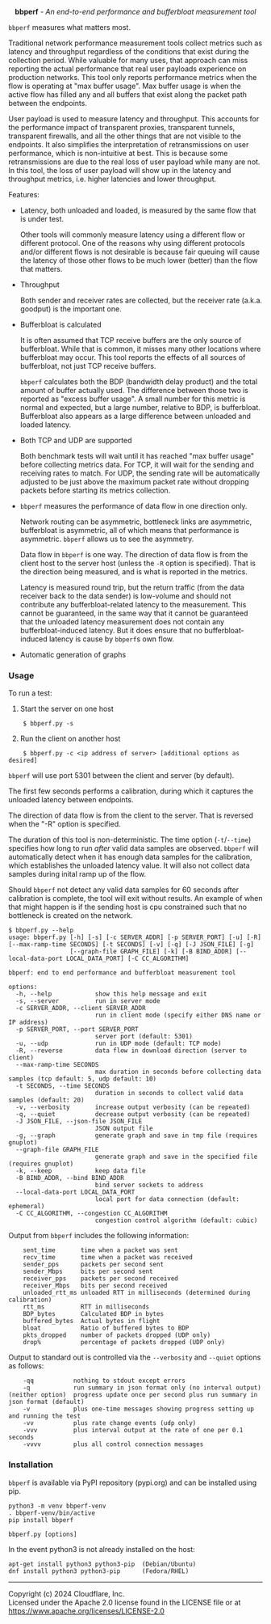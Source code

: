 <p align="center"><strong>bbperf</strong> <em>- An end-to-end performance and bufferbloat measurement tool</em></p>

`bbperf` measures what matters most.

Traditional network performance measurement tools collect metrics such as latency and throughput regardless of the conditions that exist during the collection period.  While valuable for many uses, that approach can miss reporting the actual performance that real user payloads experience on production networks.  This tool only reports performance metrics when the flow is operating at "max buffer usage".  Max buffer usage is when the active flow has filled any and all buffers that exist along the packet path between the endpoints.

User payload is used to measure latency and throughput.  This accounts for the performance impact of transparent proxies, transparent tunnels, transparent firewalls, and all the other things that are not visible to the endpoints.  It also simplifies the interpretation of retransmissions on user performance, which is non-intuitive at best.  This is because some retransmissions are due to the real loss of user payload while many are not.  In this tool, the loss of user payload will show up in the latency and throughput metrics, i.e. higher latencies and lower throughput.

Features:

* Latency, both unloaded and loaded, is measured by the same flow that is under test.

    Other tools will commonly measure latency using a different flow or different protocol.  One of the reasons why using different protocols and/or different flows is not desirable is because fair queuing will cause the latency of those other flows to be much lower (better) than the flow that matters.

* Throughput

    Both sender and receiver rates are collected, but the receiver rate (a.k.a. goodput) is the important one.

* Bufferbloat is calculated

    It is often assumed that TCP receive buffers are the only source of bufferbloat.  While that is common, it misses many other locations where bufferbloat may occur.  This tool reports the effects of all sources of bufferbloat, not just TCP receive buffers.

    `bbperf` calculates both the BDP (bandwidth delay product) and the total amount of buffer actually used.  The difference between those two is reported as "excess buffer usage".  A small number for this metric is normal and expected, but a large number, relative to BDP, is bufferbloat.  Bufferbloat also appears as a large difference between unloaded and loaded latency.

* Both TCP and UDP are supported

    Both benchmark tests will wait until it has reached "max buffer usage" before collecting metrics data.  For TCP, it will wait for the sending and receiving rates to match.  For UDP, the sending rate will be automatically adjusted to be just above the maximum packet rate without dropping packets before starting its metrics collection.

* `bbperf` measures the performance of data flow in one direction only.

    Network routing can be asymmetric, bottleneck links are asymmetric, bufferbloat is asymmetric, all of which means that performance is asymmetric.  `bbperf` allows us to see the asymmetry.

    Data flow in `bbperf` is one way.  The direction of data flow is from the client host to the server host (unless the `-R` option is specified).  That is the direction being measured, and is what is reported in the metrics.

    Latency is measured round trip, but the return traffic (from the data receiver back to the data sender) is low-volume and should not contribute any bufferbloat-related latency to the measurement.  This cannot be guaranteed, in the same way that it cannot be guaranteed that the unloaded latency measurement does not contain any bufferbloat-induced latency.  But it does ensure that no bufferbloat-induced latency is cause by `bbperf`s own flow.

* Automatic generation of graphs

### Usage

To run a test:

1. Start the server on one host
```
    $ bbperf.py -s
```

2. Run the client on another host
```
    $ bbperf.py -c <ip address of server> [additional options as desired]
```

`bbperf` will use port 5301 between the client and server (by default).

The first few seconds performs a calibration, during which it captures the unloaded latency between endpoints.

The direction of data flow is from the client to the server.  That is reversed when the "-R" option is specified.

The duration of this tool is non-deterministic.  The time option (`-t`/`--time`) specifies how long to run _after_ valid data samples are observed.  `bbperf` will automatically detect when it has enough data samples for the calibration, which establishes the unloaded latency value.  It will also not collect data samples during inital ramp up of the flow.

Should `bbperf` not detect any valid data samples for 60 seconds after calibration is complete, the tool will exit without results.  An example of when that might happen is if the sending host is cpu constrained such that no bottleneck is created on the network.

```
$ bbperf.py --help
usage: bbperf.py [-h] [-s] [-c SERVER_ADDR] [-p SERVER_PORT] [-u] [-R] [--max-ramp-time SECONDS] [-t SECONDS] [-v] [-q] [-J JSON_FILE] [-g]
                 [--graph-file GRAPH_FILE] [-k] [-B BIND_ADDR] [--local-data-port LOCAL_DATA_PORT] [-C CC_ALGORITHM]

bbperf: end to end performance and bufferbloat measurement tool

options:
  -h, --help            show this help message and exit
  -s, --server          run in server mode
  -c SERVER_ADDR, --client SERVER_ADDR
                        run in client mode (specify either DNS name or IP address)
  -p SERVER_PORT, --port SERVER_PORT
                        server port (default: 5301)
  -u, --udp             run in UDP mode (default: TCP mode)
  -R, --reverse         data flow in download direction (server to client)
  --max-ramp-time SECONDS
                        max duration in seconds before collecting data samples (tcp default: 5, udp default: 10)
  -t SECONDS, --time SECONDS
                        duration in seconds to collect valid data samples (default: 20)
  -v, --verbosity       increase output verbosity (can be repeated)
  -q, --quiet           decrease output verbosity (can be repeated)
  -J JSON_FILE, --json-file JSON_FILE
                        JSON output file
  -g, --graph           generate graph and save in tmp file (requires gnuplot)
  --graph-file GRAPH_FILE
                        generate graph and save in the specified file (requires gnuplot)
  -k, --keep            keep data file
  -B BIND_ADDR, --bind BIND_ADDR
                        bind server sockets to address
  --local-data-port LOCAL_DATA_PORT
                        local port for data connection (default: ephemeral)
  -C CC_ALGORITHM, --congestion CC_ALGORITHM
                        congestion control algorithm (default: cubic)
```

Output from `bbperf` includes the following information:
```
    sent_time       time when a packet was sent
    recv_time       time when a packet was received
    sender_pps      packets per second sent
    sender_Mbps     bits per second sent
    receiver_pps    packets per second received
    receiver_Mbps   bits per second received
    unloaded_rtt_ms unloaded RTT in milliseconds (determined during calibration)
    rtt_ms          RTT in milliseconds
    BDP_bytes       Calculated BDP in bytes
    buffered_bytes  Actual bytes in flight
    bloat           Ratio of buffered bytes to BDP
    pkts_dropped    number of packets dropped (UDP only)
    drop%           percentage of packets dropped (UDP only)
```

Output to standard out is controlled via the `--verbosity` and `--quiet` options as follows:
```
    -qq           nothing to stdout except errors
    -q            run summary in json format only (no interval output)
(neither option)  progress update once per second plus run summary in json format (default)
    -v            plus one-time messages showing progress setting up and running the test
    -vv           plus rate change events (udp only)
    -vvv          plus interval output at the rate of one per 0.1 seconds
    -vvvv         plus all control connection messages
```

### Installation

`bbperf` is available via PyPI repository (pypi.org) and can be installed using pip.

```
python3 -m venv bbperf-venv
. bbperf-venv/bin/active
pip install bbperf

bbperf.py [options]
```

In the event python3 is not already installed on the host:

```
apt-get install python3 python3-pip  (Debian/Ubuntu)
dnf install python3 python3-pip      (Fedora/RHEL)
```

---
Copyright (c) 2024 Cloudflare, Inc.<br/>
Licensed under the Apache 2.0 license found in the LICENSE file or at https://www.apache.org/licenses/LICENSE-2.0

